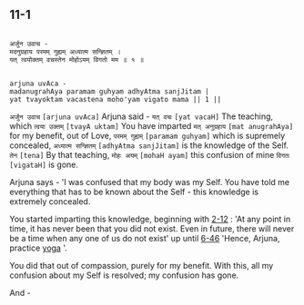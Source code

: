 ## 11-1


```shloka-sa

अर्जुन उवाच -
मदनुग्रहाय परमम् गुह्यम् अध्यात्म सन्ज्ञितम् ।
यत् त्वयोक्तम् वचस्तेन मोहोऽयम् विगतो मम ॥ १ ॥

```
```shloka-sa-hk

arjuna uvAca -
madanugrahAya paramam guhyam adhyAtma sanjJitam |
yat tvayoktam vacastena moho'yam vigato mama || 1 ||

```
`अर्जुन उवाच` `[arjuna uvAca]` Arjuna said - `यत् वचः` `[yat vacaH]` The teaching, which `त्वया उक्तम्` `[tvayA uktam]` You have imparted `मत् अनुग्रहाय` `[mat anugrahAya]` for my benefit, out of Love, `परमम् गुह्यम्` `[paramam guhyam]` which is supremely concealed, `अध्यात्म सन्ज्ञितम्` `[adhyAtma sanjJitam]` is the knowledge of the Self. `तेन` `[tena]` By that teaching, `मोहः अयम्` `[mohaH ayam]` this confusion of mine `विगतः` `[vigataH]` is gone.

Arjuna says - 'I was confused that my body was my Self. You have told me everything that has to be known about the Self - this knowledge is extremely concealed. 

You started imparting this knowledge, beginning with 
[2-12](2-12.md)
: 'At any point in time, it has never been that you did not exist. Even in future, there will never be a time when any one of us do not exist' up until 
[6-46](6-46.md)
 'Hence, Arjuna, practice 
[yoga](6-20_to_6-23.md#yoga_state_of_being)
'.

You did that out of compassion, purely for my benefit. With this, all my confusion about my Self is resolved; my confusion has gone.

And -



